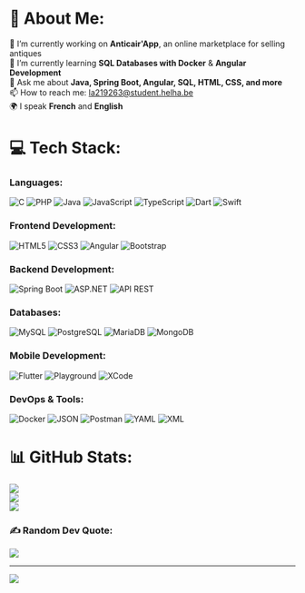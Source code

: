 # 💫 About Me:
🔭 I’m currently working on **Anticair'App**, an online marketplace for selling antiques<br>🌱 I’m currently learning **SQL Databases with Docker** & **Angular Development**<br>💬 Ask me about **Java, Spring Boot, Angular, SQL, HTML, CSS, and more**<br>📫 How to reach me: la219263@student.helha.be<br>🌍 I speak **French** and **English**

# 💻 Tech Stack:

### **Languages:**
![C](https://img.shields.io/badge/c-%2300599C.svg?style=for-the-badge&logo=c&logoColor=white) ![PHP](https://img.shields.io/badge/php-%23777BB4.svg?style=for-the-badge&logo=php&logoColor=white) ![Java](https://img.shields.io/badge/java-%23ED8B00.svg?style=for-the-badge&logo=java&logoColor=white) ![JavaScript](https://img.shields.io/badge/javascript-%23323330.svg?style=for-the-badge&logo=javascript&logoColor=%23F7DF1E) ![TypeScript](https://img.shields.io/badge/typescript-%23007ACC.svg?style=for-the-badge&logo=typescript&logoColor=white) ![Dart](https://img.shields.io/badge/Dart-%230175C2.svg?style=for-the-badge&logo=dart&logoColor=white) ![Swift](https://img.shields.io/badge/swift-F54A2A?style=for-the-badge&logo=swift&logoColor=white)

### **Frontend Development:**
![HTML5](https://img.shields.io/badge/html5-%23E34F26.svg?style=for-the-badge&logo=html5&logoColor=white) ![CSS3](https://img.shields.io/badge/css3-%231572B6.svg?style=for-the-badge&logo=css3&logoColor=white) ![Angular](https://img.shields.io/badge/angular-%23DD0031.svg?style=for-the-badge&logo=angular&logoColor=white) ![Bootstrap](https://img.shields.io/badge/bootstrap-%23563D7C.svg?style=for-the-badge&logo=bootstrap&logoColor=white)

### **Backend Development:**
![Spring Boot](https://img.shields.io/badge/springboot-%236DB33F.svg?style=for-the-badge&logo=springboot&logoColor=white) ![ASP.NET](https://img.shields.io/badge/asp.net-%2301023A.svg?style=for-the-badge&logo=dotnet&logoColor=white) ![API REST](https://img.shields.io/badge/api-rest-%23236.svg?style=for-the-badge&logo=api-rest&logoColor=white)

### **Databases:**
![MySQL](https://img.shields.io/badge/mysql-%2300f.svg?style=for-the-badge&logo=mysql&logoColor=white) ![PostgreSQL](https://img.shields.io/badge/postgres-%23316192.svg?style=for-the-badge&logo=postgresql&logoColor=white) ![MariaDB](https://img.shields.io/badge/mariadb-%23003545.svg?style=for-the-badge&logo=mariadb&logoColor=white) ![MongoDB](https://img.shields.io/badge/mongodb-%234ea94b.svg?style=for-the-badge&logo=mongodb&logoColor=white)

### **Mobile Development:**
![Flutter](https://img.shields.io/badge/flutter-%2302569B.svg?style=for-the-badge&logo=flutter&logoColor=white) ![Playground](https://img.shields.io/badge/Playground-%2302569B.svg?style=for-the-badge&logo=apple&logoColor=white) ![XCode](https://img.shields.io/badge/xcode-%231e1e1e.svg?style=for-the-badge&logo=xcode&logoColor=white)

### **DevOps & Tools:**
![Docker](https://img.shields.io/badge/docker-%230db7ed.svg?style=for-the-badge&logo=docker&logoColor=white) 
![JSON](https://img.shields.io/badge/json-%23000000.svg?style=for-the-badge&logo=json&logoColor=white) 
![Postman](https://img.shields.io/badge/postman-%23FF6C37.svg?style=for-the-badge&logo=postman&logoColor=white) 
![YAML](https://img.shields.io/badge/yaml-%23000000.svg?style=for-the-badge&logo=yaml&logoColor=white) 
![XML](https://img.shields.io/badge/xml-%23000000.svg?style=for-the-badge&logo=xml&logoColor=white)

# 📊 GitHub Stats:
![](https://github-readme-stats.vercel.app/api?username=ZarzyckiAlexis&theme=material-palenight&hide_border=true&include_all_commits=false&count_private=true)<br/>
![](https://github-readme-streak-stats.herokuapp.com/?user=ZarzyckiAlexis&theme=material-palenight&hide_border=true)<br/>
![](https://github-readme-stats.vercel.app/api/top-langs/?username=ZarzyckiAlexis&theme=material-palenight&hide_border=true&include_all_commits=false&count_private=true&layout=compact)

### ✍️ Random Dev Quote:
![](https://quotes-github-readme.vercel.app/api?type=horizontal&theme=tokyonight)


---

[![](https://visitcount.itsvg.in/api?id=ZarzyckiAlexis&icon=0&color=11)](https://visitcount.itsvg.in)
